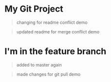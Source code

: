# My Git Project
>changing for readme conflict demo

>updated readme for merge conflict demo

# I'm in the feature branch

>added to master again

>made changes for git pull demo